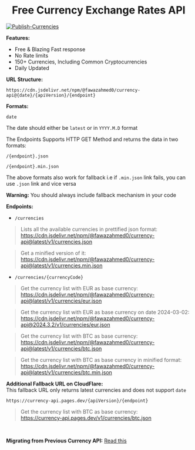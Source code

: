 <h1 align="center">Free Currency Exchange Rates API</h1> 

[![Publish-Currencies](https://github.com/fawazahmed0/exchange-api/actions/workflows/run.yml/badge.svg)](https://github.com/fawazahmed0/exchange-api/actions/workflows/run.yml)


**Features:**
- Free & Blazing Fast response
- No Rate limits
- 150+ Currencies, Including Common Cryptocurrencies
- Daily Updated


**URL Structure:**

`https://cdn.jsdelivr.net/npm/@fawazahmed0/currency-api@{date}/{apiVersion}/{endpoint}`

**Formats:**

`date`

The date should either be `latest` or in `YYYY.M.D` format <br>

The Endpoints Supports HTTP GET Method and returns the data in two formats:

`/{endpoint}.json`

`/{endpoint}.min.json`

The above formats also work for fallback i.e if `.min.json` link fails, you can use `.json` link and vice versa

**Warning:** You should always include fallback mechanism in your code


**Endpoints:**

- `/currencies`<br>
> Lists all the available currencies in prettified json format:<br>
 https://cdn.jsdelivr.net/npm/@fawazahmed0/currency-api@latest/v1/currencies.json <br>

> Get a minified version of it:<br>
https://cdn.jsdelivr.net/npm/@fawazahmed0/currency-api@latest/v1/currencies.min.json <br>

- `/currencies/{currencyCode}`<br>
> Get the currency list with EUR as base currency:<br>
https://cdn.jsdelivr.net/npm/@fawazahmed0/currency-api@latest/v1/currencies/eur.json <br>

> Get the currency list with EUR as base currency on date 2024-03-02:<br>
https://cdn.jsdelivr.net/npm/@fawazahmed0/currency-api@2024.3.2/v1/currencies/eur.json <br>

> Get the currency list with BTC as base currency:<br>
https://cdn.jsdelivr.net/npm/@fawazahmed0/currency-api@latest/v1/currencies/btc.json <br>

> Get the currency list with BTC as base currency in minified format:<br>
https://cdn.jsdelivr.net/npm/@fawazahmed0/currency-api@latest/v1/currencies/btc.min.json <br>

**Additional Fallback URL on CloudFlare:** <br>
This fallback URL only returns latest currencies and does not support `date`

`https://currency-api.pages.dev/{apiVersion}/{endpoint}`

> Get the currency list with BTC as base currency:<br>
https://currency-api.pages.dev/v1/currencies/btc.json
<br>

**Migrating from Previous Currency API:** [Read this](https://github.com/fawazahmed0/exchange-api/blob/main/MIGRATION.md)


